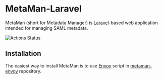 # MetaMan-Laravel

MetaMan (short for Metadata Manager) is [Laravel](https://laravel.com)-based web application intended for managing SAML metadata.

[![Actions Status](https://github.com/JanOppolzer/metaman-laravel/workflows/Laravel/badge.svg)](https://github.com/JanOppolzer/metaman-laravel/actions)

## Installation

The easiest way to install MetaMan is to use [Envoy](https://laravel.com/docs/8.x/envoy) script in [metaman-envoy](https://github.com/JanOppolzer/metaman-envoy) repository.

